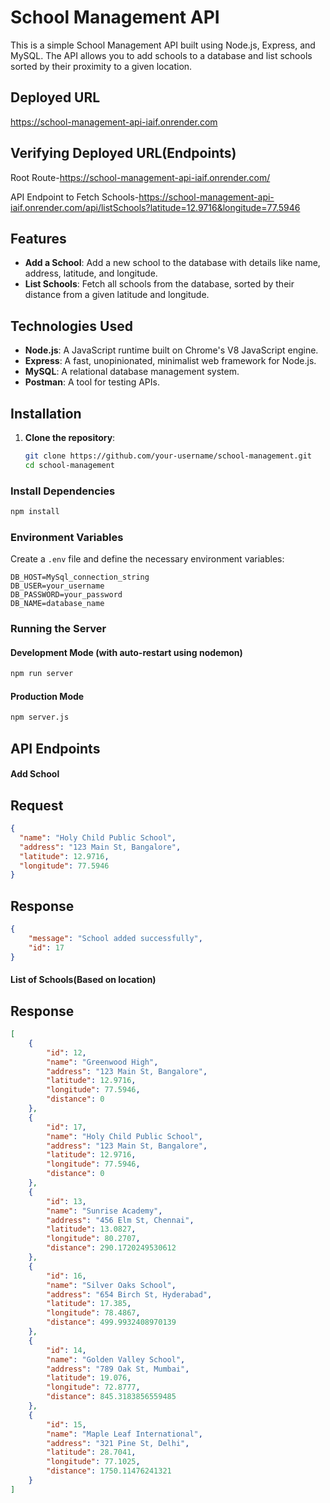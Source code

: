 # School Management API

This is a simple School Management API built using Node.js, Express, and MySQL. The API allows you to add schools to a database and list schools sorted by their proximity to a given location.
## Deployed URL
https://school-management-api-iaif.onrender.com
## Verifying Deployed URL(Endpoints)
Root Route-https://school-management-api-iaif.onrender.com/

API Endpoint to Fetch Schools-https://school-management-api-iaif.onrender.com/api/listSchools?latitude=12.9716&longitude=77.5946
## Features

- **Add a School**: Add a new school to the database with details like name, address, latitude, and longitude.
- **List Schools**: Fetch all schools from the database, sorted by their distance from a given latitude and longitude.

## Technologies Used

- **Node.js**: A JavaScript runtime built on Chrome's V8 JavaScript engine.
- **Express**: A fast, unopinionated, minimalist web framework for Node.js.
- **MySQL**: A relational database management system.
- **Postman**: A tool for testing APIs.

## Installation

1. **Clone the repository**:
   ```bash
   git clone https://github.com/your-username/school-management.git
   cd school-management

  ### Install Dependencies
```sh
npm install
```

### Environment Variables
Create a `.env` file and define the necessary environment variables:
```
DB_HOST=MySql_connection_string
DB_USER=your_username
DB_PASSWORD=your_password
DB_NAME=database_name
```

### Running the Server
#### Development Mode (with auto-restart using nodemon)
```sh
npm run server
```
#### Production Mode
```sh
npm server.js
``` 
## API Endpoints
#### Add School
## Request
```json
{
  "name": "Holy Child Public School",
  "address": "123 Main St, Bangalore",
  "latitude": 12.9716,
  "longitude": 77.5946
}
```
## Response
```json
{
    "message": "School added successfully",
    "id": 17
}
```
#### List of Schools(Based on location)
## Response
```json
[
    {
        "id": 12,
        "name": "Greenwood High",
        "address": "123 Main St, Bangalore",
        "latitude": 12.9716,
        "longitude": 77.5946,
        "distance": 0
    },
    {
        "id": 17,
        "name": "Holy Child Public School",
        "address": "123 Main St, Bangalore",
        "latitude": 12.9716,
        "longitude": 77.5946,
        "distance": 0
    },
    {
        "id": 13,
        "name": "Sunrise Academy",
        "address": "456 Elm St, Chennai",
        "latitude": 13.0827,
        "longitude": 80.2707,
        "distance": 290.1720249530612
    },
    {
        "id": 16,
        "name": "Silver Oaks School",
        "address": "654 Birch St, Hyderabad",
        "latitude": 17.385,
        "longitude": 78.4867,
        "distance": 499.9932408970139
    },
    {
        "id": 14,
        "name": "Golden Valley School",
        "address": "789 Oak St, Mumbai",
        "latitude": 19.076,
        "longitude": 72.8777,
        "distance": 845.3183856559485
    },
    {
        "id": 15,
        "name": "Maple Leaf International",
        "address": "321 Pine St, Delhi",
        "latitude": 28.7041,
        "longitude": 77.1025,
        "distance": 1750.11476241321
    }
]
```
